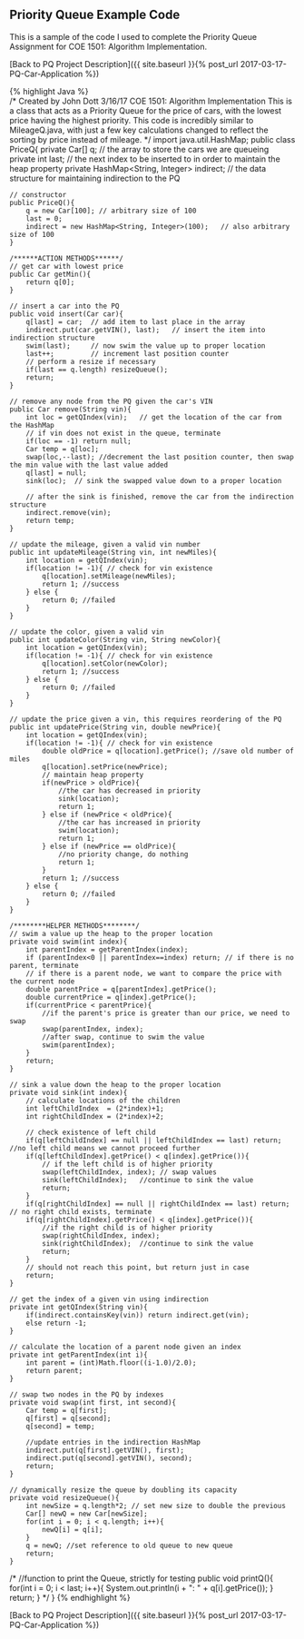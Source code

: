 ## Priority Queue Example Code

This is a sample of the code I used to complete the Priority Queue Assignment for COE 1501: Algorithm Implementation.

[Back to PQ Project Description]({{ site.baseurl }}{% post_url 2017-03-17-PQ-Car-Application %})

{% highlight Java %}  
/*
  Created by John Dott
  3/16/17
  COE 1501: Algorithm Implementation
  This is a class that acts as a Priority Queue for the price of cars, with the
  lowest price having the highest priority. This code is incredibly similar to 
	MileageQ.java, with just a few key calculations changed to reflect the sorting
	by price instead of mileage.
*/
import java.util.HashMap;
public class PriceQ{
	private Car[] q;  // the array to store the cars we are queueing
	private int last; // the next index to be inserted to in order to maintain the heap property
	private HashMap<String, Integer> indirect;	// the data structure for maintaining indirection to the PQ

	// constructor
	public PriceQ(){
		q = new Car[100]; // arbitrary size of 100
		last = 0;
		indirect = new HashMap<String, Integer>(100);	// also arbitrary size of 100
	}

	/******ACTION METHODS******/
	// get car with lowest price
	public Car getMin(){
		return q[0];
	}

	// insert a car into the PQ
	public void insert(Car car){
		q[last] = car;  // add item to last place in the array
		indirect.put(car.getVIN(), last);	// insert the item into indirection structure
		swim(last);     // now swim the value up to proper location
		last++;         // increment last position counter
		// perform a resize if necessary
		if(last == q.length) resizeQueue();
		return;
	}

	// remove any node from the PQ given the car's VIN
	public Car remove(String vin){
		int loc = getQIndex(vin);	// get the location of the car from the HashMap
		// if vin does not exist in the queue, terminate
		if(loc == -1) return null;
		Car temp = q[loc];
		swap(loc,--last); //decrement the last position counter, then swap the min value with the last value added
		q[last] = null;
		sink(loc);  // sink the swapped value down to a proper location

		// after the sink is finished, remove the car from the indirection structure
		indirect.remove(vin);
		return temp;
	}
		
	// update the mileage, given a valid vin number
	public int updateMileage(String vin, int newMiles){
		int location = getQIndex(vin);
		if(location != -1){ // check for vin existence
			q[location].setMileage(newMiles);
			return 1; //success 
		} else {
			return 0; //failed
		}
	}
		
	// update the color, given a valid vin
	public int updateColor(String vin, String newColor){
		int location = getQIndex(vin);
		if(location != -1){ // check for vin existence
			q[location].setColor(newColor);
			return 1; //success 
		} else {
			return 0; //failed
		}
	}
		
	// update the price given a vin, this requires reordering of the PQ 
	public int updatePrice(String vin, double newPrice){
		int location = getQIndex(vin);
		if(location != -1){ // check for vin existence
			double oldPrice = q[location].getPrice(); //save old number of miles
			q[location].setPrice(newPrice);
			// maintain heap property
			if(newPrice > oldPrice){
				//the car has decreased in priority
				sink(location);
				return 1;
			} else if (newPrice < oldPrice){
				//the car has increased in priority
				swim(location);
				return 1;
			} else if (newPrice == oldPrice){
				//no priority change, do nothing
				return 1;
			}
			return 1; //success 
		} else {
			return 0; //failed
		}
	}
		
	/********HELPER METHODS********/
	// swim a value up the heap to the proper location
	private void swim(int index){
		int parentIndex = getParentIndex(index);
		if (parentIndex<0 || parentIndex==index) return; // if there is no parent, terminate
		// if there is a parent node, we want to compare the price with the current node
		double parentPrice = q[parentIndex].getPrice();
		double currentPrice = q[index].getPrice();
		if(currentPrice < parentPrice){
			//if the parent's price is greater than our price, we need to swap
			swap(parentIndex, index);
			//after swap, continue to swim the value
			swim(parentIndex);
		}
		return;
	}

	// sink a value down the heap to the proper location
	private void sink(int index){
		// calculate locations of the children
		int leftChildIndex  = (2*index)+1;
		int rightChildIndex = (2*index)+2;

		// check existence of left child
		if(q[leftChildIndex] == null || leftChildIndex == last) return;  //no left child means we cannot proceed further
		if(q[leftChildIndex].getPrice() < q[index].getPrice()){
			// if the left child is of higher priority
			swap(leftChildIndex, index); // swap values
			sink(leftChildIndex);   //continue to sink the value
			return;
		}
		if(q[rightChildIndex] == null || rightChildIndex == last) return; // no right child exists, terminate
		if(q[rightChildIndex].getPrice() < q[index].getPrice()){
			//if the right child is of higher priority
			swap(rightChildIndex, index);
			sink(rightChildIndex);  //continue to sink the value
			return;
		}
		// should not reach this point, but return just in case
		return;
	}

	// get the index of a given vin using indirection
	private int getQIndex(String vin){
		if(indirect.containsKey(vin)) return indirect.get(vin);
		else return -1;
	}
		
	// calculate the location of a parent node given an index
	private int getParentIndex(int i){
		int parent = (int)Math.floor((i-1.0)/2.0);
		return parent;
	}

	// swap two nodes in the PQ by indexes
	private void swap(int first, int second){	
		Car temp = q[first];
		q[first] = q[second];
		q[second] = temp;

		//update entries in the indirection HashMap
		indirect.put(q[first].getVIN(), first);
		indirect.put(q[second].getVIN(), second);
		return;
	}

	// dynamically resize the queue by doubling its capacity
	private void resizeQueue(){
		int newSize = q.length*2; // set new size to double the previous
		Car[] newQ = new Car[newSize];
		for(int i = 0; i < q.length; i++){
			newQ[i] = q[i];
		}
		q = newQ; //set reference to old queue to new queue
		return;
	}

/*
	//function to print the Queue, strictly for testing
	public void printQ(){
		for(int i = 0; i < last; i++){
			System.out.println(i + ": " + q[i].getPrice());
		}
		return;
	}
*/
}
{% endhighlight %}

[Back to PQ Project Description]({{ site.baseurl }}{% post_url 2017-03-17-PQ-Car-Application %})
